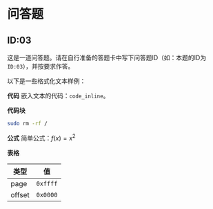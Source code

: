 # 问答题
## ID:03
这是一道问答题。请在自行准备的答题卡中写下问答题ID（如：本题的ID为`ID:03`），并按要求作答。

以下是一些格式化文本样例：

**代码**
嵌入文本的代码：`code_inline`。

**代码块**
```bash
sudo rm -rf /
```
**公式**
简单公式：$f(x)=x^2$

**表格**


|类型|值|
|---|---|
| page | `0xffff` |
| offset | `0x0000`|
